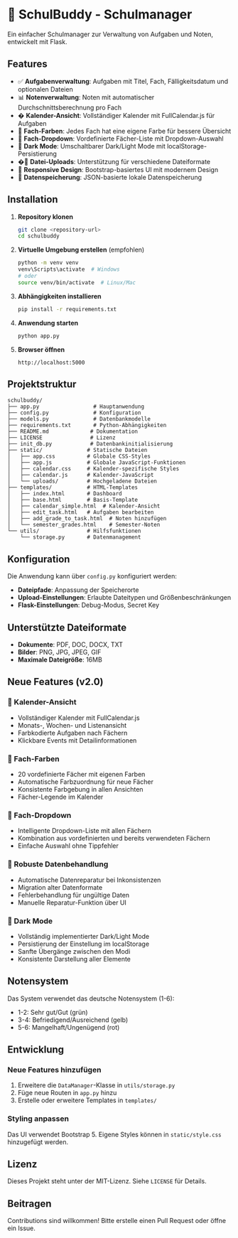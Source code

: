 # 📘 SchulBuddy - Schulmanager

Ein einfacher Schulmanager zur Verwaltung von Aufgaben und Noten, entwickelt mit Flask.

## Features

- ✅ **Aufgabenverwaltung**: Aufgaben mit Titel, Fach, Fälligkeitsdatum und optionalen Dateien
- 📊 **Notenverwaltung**: Noten mit automatischer Durchschnittsberechnung pro Fach
- � **Kalender-Ansicht**: Vollständiger Kalender mit FullCalendar.js für Aufgaben
- 🎨 **Fach-Farben**: Jedes Fach hat eine eigene Farbe für bessere Übersicht
- 📝 **Fach-Dropdown**: Vordefinierte Fächer-Liste mit Dropdown-Auswahl
- 🌙 **Dark Mode**: Umschaltbarer Dark/Light Mode mit localStorage-Persistierung
- �📎 **Datei-Uploads**: Unterstützung für verschiedene Dateiformate
- 🎨 **Responsive Design**: Bootstrap-basiertes UI mit modernem Design
- 💾 **Datenspeicherung**: JSON-basierte lokale Datenspeicherung

## Installation

1. **Repository klonen**
   ```bash
   git clone <repository-url>
   cd schulbuddy
   ```

2. **Virtuelle Umgebung erstellen** (empfohlen)
   ```bash
   python -m venv venv
   venv\Scripts\activate  # Windows
   # oder
   source venv/bin/activate  # Linux/Mac
   ```

3. **Abhängigkeiten installieren**
   ```bash
   pip install -r requirements.txt
   ```

4. **Anwendung starten**
   ```bash
   python app.py
   ```

5. **Browser öffnen**
   ```
   http://localhost:5000
   ```

## Projektstruktur

```
schulbuddy/
├── app.py                 # Hauptanwendung
├── config.py              # Konfiguration
├── models.py              # Datenbankmodelle
├── requirements.txt       # Python-Abhängigkeiten
├── README.md             # Dokumentation
├── LICENSE               # Lizenz
├── init_db.py            # Datenbankinitialisierung
├── static/              # Statische Dateien
│   ├── app.css          # Globale CSS-Styles
│   ├── app.js           # Globale JavaScript-Funktionen
│   ├── calendar.css     # Kalender-spezifische Styles
│   ├── calendar.js      # Kalender-JavaScript
│   └── uploads/         # Hochgeladene Dateien
├── templates/           # HTML-Templates
│   ├── index.html       # Dashboard
│   ├── base.html        # Basis-Template
│   ├── calendar_simple.html  # Kalender-Ansicht
│   ├── edit_task.html   # Aufgaben bearbeiten
│   ├── add_grade_to_task.html  # Noten hinzufügen
│   └── semester_grades.html    # Semester-Noten
└── utils/               # Hilfsfunktionen
    └── storage.py       # Datenmanagement
```

## Konfiguration

Die Anwendung kann über `config.py` konfiguriert werden:

- **Dateipfade**: Anpassung der Speicherorte
- **Upload-Einstellungen**: Erlaubte Dateitypen und Größenbeschränkungen
- **Flask-Einstellungen**: Debug-Modus, Secret Key

## Unterstützte Dateiformate

- **Dokumente**: PDF, DOC, DOCX, TXT
- **Bilder**: PNG, JPG, JPEG, GIF
- **Maximale Dateigröße**: 16MB

## Neue Features (v2.0)

### 📅 Kalender-Ansicht
- Vollständiger Kalender mit FullCalendar.js
- Monats-, Wochen- und Listenansicht
- Farbkodierte Aufgaben nach Fächern
- Klickbare Events mit Detailinformationen

### 🎨 Fach-Farben
- 20 vordefinierte Fächer mit eigenen Farben
- Automatische Farbzuordnung für neue Fächer
- Konsistente Farbgebung in allen Ansichten
- Fächer-Legende im Kalender

### 📝 Fach-Dropdown
- Intelligente Dropdown-Liste mit allen Fächern
- Kombination aus vordefinierten und bereits verwendeten Fächern
- Einfache Auswahl ohne Tippfehler

### 🔧 Robuste Datenbehandlung
- Automatische Datenreparatur bei Inkonsistenzen
- Migration alter Datenformate
- Fehlerbehandlung für ungültige Daten
- Manuelle Reparatur-Funktion über UI

### 🌙 Dark Mode
- Vollständig implementierter Dark/Light Mode
- Persistierung der Einstellung im localStorage
- Sanfte Übergänge zwischen den Modi
- Konsistente Darstellung aller Elemente

## Notensystem

Das System verwendet das deutsche Notensystem (1-6):
- 1-2: Sehr gut/Gut (grün)
- 3-4: Befriedigend/Ausreichend (gelb)
- 5-6: Mangelhaft/Ungenügend (rot)

## Entwicklung

### Neue Features hinzufügen

1. Erweitere die `DataManager`-Klasse in `utils/storage.py`
2. Füge neue Routen in `app.py` hinzu
3. Erstelle oder erweitere Templates in `templates/`

### Styling anpassen

Das UI verwendet Bootstrap 5. Eigene Styles können in `static/style.css` hinzugefügt werden.

## Lizenz

Dieses Projekt steht unter der MIT-Lizenz. Siehe `LICENSE` für Details.

## Beitragen

Contributions sind willkommen! Bitte erstelle einen Pull Request oder öffne ein Issue.
